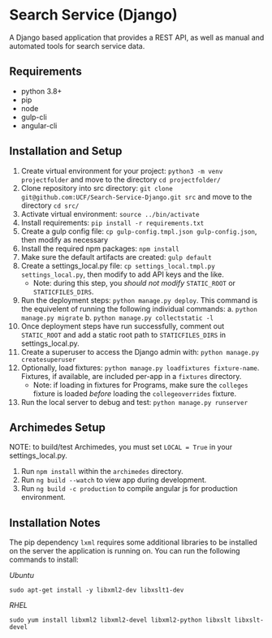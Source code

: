 # Search Service (Django)

A Django based application that provides a REST API, as well as manual and automated tools for search service data.

## Requirements
- python 3.8+
- pip
- node
- gulp-cli
- angular-cli

## Installation and Setup

1. Create virtual environment for your project: `python3 -m venv projectfolder` and move to the directory `cd projectfolder/`
2. Clone repository into src directory: `git clone git@github.com:UCF/Search-Service-Django.git src` and move to the directory `cd src/`
3. Activate virtual environment: `source ../bin/activate`
4. Install requirements: `pip install -r requirements.txt`
5. Create a gulp config file: `cp gulp-config.tmpl.json gulp-config.json`, then modify as necessary
6. Install the required npm packages: `npm install`
7. Make sure the default artifacts are created: `gulp default`
8. Create a settings_local.py file: `cp settings_local.tmpl.py settings_local.py`, then modify to add API keys and the like.
    - Note: during this step, you _should not modify_ `STATIC_ROOT` or `STATICFILES_DIRS`.
9. Run the deployment steps: `python manage.py deploy`. This command is the equivelent of running the following individual commands:
    a. `python manage.py migrate`
    b. `python manage.py collectstatic -l`
10. Once deployment steps have run successfully, comment out `STATIC_ROOT` and add a static root path to `STATICFILES_DIRS` in settings_local.py.
11. Create a superuser to access the Django admin with: `python manage.py createsuperuser`
12. Optionally, load fixtures: `python manage.py loadfixtures fixture-name`. Fixtures, if available, are included per-app in a `fixtures` directory.
    - Note: if loading in fixtures for Programs, make sure the `colleges` fixture is loaded _before_ loading the `collegeoverrides` fixture.
13. Run the local server to debug and test: `python manage.py runserver`

## Archimedes Setup

NOTE: to build/test Archimedes, you must set `LOCAL = True` in your settings_local.py.

1. Run `npm install` within the `archimedes` directory.
2. Run `ng build --watch` to view app during development.
3. Run `ng build -c production` to compile angular js for production environment.

## Installation Notes
The pip dependency `lxml` requires some additional libraries to be installed on the server the application is running on. You can run the following commands to install:

*Ubuntu*
```
sudo apt-get install -y libxml2-dev libxslt1-dev
```

*RHEL*
```
sudo yum install libxml2 libxml2-devel libxml2-python libxslt libxslt-devel
```
